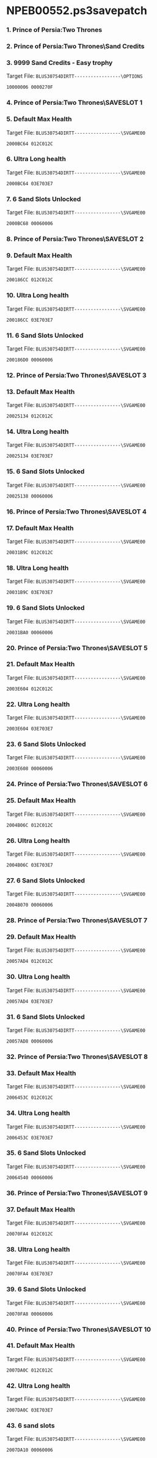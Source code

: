 # NPEB00552.ps3savepatch

### 1. Prince of Persia:Two Thrones
### 2. Prince of Persia:Two Thrones\Sand Credits
### 3. 9999 Sand Credits - Easy trophy

Target File: `BLUS30754DIRTT-----------------\OPTIONS`

```
10000006 0000270F
```

### 4. Prince of Persia:Two Thrones\SAVESLOT 1
### 5. Default Max Health

Target File: `BLUS30754DIRTT-----------------\SVGAME00`

```
2000BC64 012C012C
```

### 6. Ultra Long health

Target File: `BLUS30754DIRTT-----------------\SVGAME00`

```
2000BC64 03E703E7
```

### 7. 6 Sand Slots Unlocked

Target File: `BLUS30754DIRTT-----------------\SVGAME00`

```
2000BC68 00060006
```

### 8. Prince of Persia:Two Thrones\SAVESLOT 2
### 9. Default Max Health

Target File: `BLUS30754DIRTT-----------------\SVGAME00`

```
200186CC 012C012C
```

### 10. Ultra Long health

Target File: `BLUS30754DIRTT-----------------\SVGAME00`

```
200186CC 03E703E7
```

### 11. 6 Sand Slots Unlocked

Target File: `BLUS30754DIRTT-----------------\SVGAME00`

```
200186D0 00060006
```

### 12. Prince of Persia:Two Thrones\SAVESLOT 3
### 13. Default Max Health

Target File: `BLUS30754DIRTT-----------------\SVGAME00`

```
20025134 012C012C
```

### 14. Ultra Long health

Target File: `BLUS30754DIRTT-----------------\SVGAME00`

```
20025134 03E703E7
```

### 15. 6 Sand Slots Unlocked

Target File: `BLUS30754DIRTT-----------------\SVGAME00`

```
20025138 00060006
```

### 16. Prince of Persia:Two Thrones\SAVESLOT 4
### 17. Default Max Health

Target File: `BLUS30754DIRTT-----------------\SVGAME00`

```
20031B9C 012C012C
```

### 18. Ultra Long health

Target File: `BLUS30754DIRTT-----------------\SVGAME00`

```
20031B9C 03E703E7
```

### 19. 6 Sand Slots Unlocked

Target File: `BLUS30754DIRTT-----------------\SVGAME00`

```
20031BA0 00060006
```

### 20. Prince of Persia:Two Thrones\SAVESLOT 5
### 21. Default Max Health

Target File: `BLUS30754DIRTT-----------------\SVGAME00`

```
2003E604 012C012C
```

### 22. Ultra Long health

Target File: `BLUS30754DIRTT-----------------\SVGAME00`

```
2003E604 03E703E7
```

### 23. 6 Sand Slots Unlocked

Target File: `BLUS30754DIRTT-----------------\SVGAME00`

```
2003E608 00060006
```

### 24. Prince of Persia:Two Thrones\SAVESLOT 6
### 25. Default Max Health

Target File: `BLUS30754DIRTT-----------------\SVGAME00`

```
2004B06C 012C012C
```

### 26. Ultra Long health

Target File: `BLUS30754DIRTT-----------------\SVGAME00`

```
2004B06C 03E703E7
```

### 27. 6 Sand Slots Unlocked

Target File: `BLUS30754DIRTT-----------------\SVGAME00`

```
2004B070 00060006
```

### 28. Prince of Persia:Two Thrones\SAVESLOT 7
### 29. Default Max Health

Target File: `BLUS30754DIRTT-----------------\SVGAME00`

```
20057AD4 012C012C
```

### 30. Ultra Long health

Target File: `BLUS30754DIRTT-----------------\SVGAME00`

```
20057AD4 03E703E7
```

### 31. 6 Sand Slots Unlocked

Target File: `BLUS30754DIRTT-----------------\SVGAME00`

```
20057AD8 00060006
```

### 32. Prince of Persia:Two Thrones\SAVESLOT 8
### 33. Default Max Health

Target File: `BLUS30754DIRTT-----------------\SVGAME00`

```
2006453C 012C012C
```

### 34. Ultra Long health

Target File: `BLUS30754DIRTT-----------------\SVGAME00`

```
2006453C 03E703E7
```

### 35. 6 Sand Slots Unlocked

Target File: `BLUS30754DIRTT-----------------\SVGAME00`

```
20064540 00060006
```

### 36. Prince of Persia:Two Thrones\SAVESLOT 9
### 37. Default Max Health

Target File: `BLUS30754DIRTT-----------------\SVGAME00`

```
20070FA4 012C012C
```

### 38. Ultra Long health

Target File: `BLUS30754DIRTT-----------------\SVGAME00`

```
20070FA4 03E703E7
```

### 39. 6 Sand Slots Unlocked

Target File: `BLUS30754DIRTT-----------------\SVGAME00`

```
20070FA8 00060006
```

### 40. Prince of Persia:Two Thrones\SAVESLOT 10
### 41. Default Max Health

Target File: `BLUS30754DIRTT-----------------\SVGAME00`

```
2007DA0C 012C012C
```

### 42. Ultra Long health

Target File: `BLUS30754DIRTT-----------------\SVGAME00`

```
2007DA0C 03E703E7
```

### 43. 6 sand slots

Target File: `BLUS30754DIRTT-----------------\SVGAME00`

```
2007DA10 00060006
```

